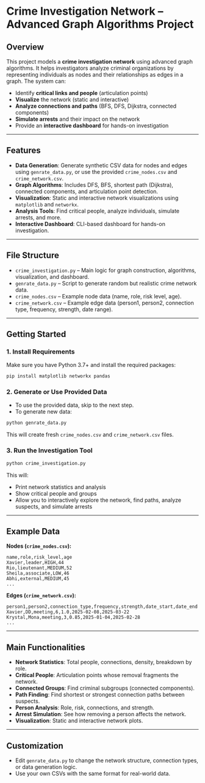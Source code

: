 # Crime Investigation Network – Advanced Graph Algorithms Project

## Overview

This project models a **crime investigation network** using advanced graph algorithms. It helps investigators analyze criminal organizations by representing individuals as nodes and their relationships as edges in a graph. The system can:

- Identify **critical links and people** (articulation points)
- **Visualize** the network (static and interactive)
- **Analyze connections and paths** (BFS, DFS, Dijkstra, connected components)
- **Simulate arrests** and their impact on the network
- Provide an **interactive dashboard** for hands-on investigation

---

## Features

- **Data Generation**: Generate synthetic CSV data for nodes and edges using `genrate_data.py`, or use the provided `crime_nodes.csv` and `crime_network.csv`.
- **Graph Algorithms**: Includes DFS, BFS, shortest path (Dijkstra), connected components, and articulation point detection.
- **Visualization**: Static and interactive network visualizations using `matplotlib` and `networkx`.
- **Analysis Tools**: Find critical people, analyze individuals, simulate arrests, and more.
- **Interactive Dashboard**: CLI-based dashboard for hands-on investigation.

---

## File Structure

- `crime_investigation.py` – Main logic for graph construction, algorithms, visualization, and dashboard.
- `genrate_data.py` – Script to generate random but realistic crime network data.
- `crime_nodes.csv` – Example node data (name, role, risk level, age).
- `crime_network.csv` – Example edge data (person1, person2, connection type, frequency, strength, date range).

---

## Getting Started

### 1. Install Requirements

Make sure you have Python 3.7+ and install the required packages:

```bash
pip install matplotlib networkx pandas
```

### 2. Generate or Use Provided Data

- To use the provided data, skip to the next step.
- To generate new data:

```bash
python genrate_data.py
```

This will create fresh `crime_nodes.csv` and `crime_network.csv` files.

### 3. Run the Investigation Tool

```bash
python crime_investigation.py
```

This will:
- Print network statistics and analysis
- Show critical people and groups
- Allow you to interactively explore the network, find paths, analyze suspects, and simulate arrests

---

## Example Data

**Nodes (`crime_nodes.csv`):**
```
name,role,risk_level,age
Xavier,leader,HIGH,44
Rio,lieutenant,MEDIUM,52
Sheila,associate,LOW,46
Abhi,external,MEDIUM,45
...
```

**Edges (`crime_network.csv`):**
```
person1,person2,connection_type,frequency,strength,date_start,date_end
Xavier,DD,meeting,6,1.0,2025-02-08,2025-03-22
Krystal,Mona,meeting,3,0.85,2025-01-04,2025-02-28
...
```

---

## Main Functionalities

- **Network Statistics**: Total people, connections, density, breakdown by role.
- **Critical People**: Articulation points whose removal fragments the network.
- **Connected Groups**: Find criminal subgroups (connected components).
- **Path Finding**: Find shortest or strongest connection paths between suspects.
- **Person Analysis**: Role, risk, connections, and strength.
- **Arrest Simulation**: See how removing a person affects the network.
- **Visualization**: Static and interactive network plots.

---

## Customization

- Edit `genrate_data.py` to change the network structure, connection types, or data generation logic.
- Use your own CSVs with the same format for real-world data.


